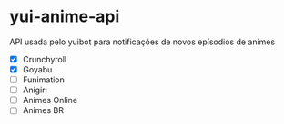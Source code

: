 # yui-anime-api
API usada pelo yuibot para notificações de novos epísodios de animes

- [x] Crunchyroll
- [x] Goyabu
- [ ] Funimation
- [ ] Anigiri
- [ ] Animes Online
- [ ] Animes BR
